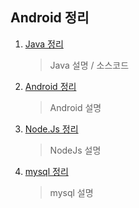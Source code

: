 ## Android 정리

1. [Java 정리](https://github.com/mnisdh/Android/tree/master/java)
	  > Java 설명 / 소스코드


2. [Android 정리](https://github.com/mnisdh/Android/tree/master/android)
    > Android 설명


3. [Node.Js 정리](https://github.com/mnisdh/Android/tree/master/nodejs)
    > NodeJs 설명


4. [mysql 정리](https://github.com/mnisdh/Android/tree/master/mysql)
    > mysql 설명
